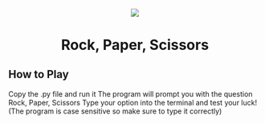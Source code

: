 <h4 align="center">
<div class="HeaderSticker">
<img src="https://media.giphy.com/media/gZ5jPakg02sujkkkg5/giphy.gif">
</div>
<h1 align="center"> Rock, Paper, Scissors </h1>
</h4>

## How to Play
Copy the .py file and run it
The program will prompt you with the question Rock, Paper, Scissors
Type your option into the terminal and test your luck!
(The program is case sensitive so make sure to type it correctly)